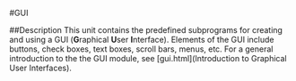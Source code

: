 
#GUI

##Description
This unit contains the predefined subprograms for creating and using a GUI (**G**raphical **U**ser **I**nterface). Elements of the GUI include buttons, check boxes, text boxes, scroll bars, menus, etc.
For a general introduction to the the GUI module, see [gui.html](Introduction to Graphical User Interfaces).
